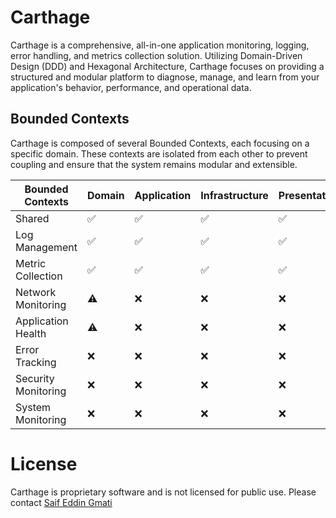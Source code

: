 # Carthage

Carthage is a comprehensive, all-in-one application monitoring, logging, error handling, and metrics collection
solution. Utilizing Domain-Driven Design (DDD) and Hexagonal Architecture, Carthage focuses on providing a structured
and modular platform to diagnose, manage, and learn from your application's behavior, performance, and operational data.

## Bounded Contexts

Carthage is composed of several Bounded Contexts, each focusing on a specific domain. These contexts are isolated from
each other to prevent coupling and ensure that the system remains modular and extensible.

| Bounded Contexts    | Domain | Application | Infrastructure | Presentation | Tests | Documentation |
|---------------------|--------|-------------|----------------|--------------|-------|---------------|
| Shared              | ✅      | ✅           | ✅              | ✅            | ✅     | ❌             |
| Log Management      | ✅      | ✅           | ✅              | ✅            | ⚠️    | ❌             |
| Metric Collection   | ✅      | ✅           | ✅              | ✅            | ⚠️    | ❌             |
| Network Monitoring  | ⚠️     | ❌           | ❌              | ❌            | ❌     | ❌             |
| Application Health  | ⚠️     | ❌           | ❌              | ❌            | ❌     | ❌             |
| Error Tracking      | ❌      | ❌           | ❌              | ❌            | ❌     | ❌             |
| Security Monitoring | ❌      | ❌           | ❌              | ❌            | ❌     | ❌             |
| System Monitoring   | ❌      | ❌           | ❌              | ❌            | ❌     | ❌             |

# License

Carthage is proprietary software and is not licensed for public use. Please contact [Saif Eddin Gmati](https://github.com/azjezz)
